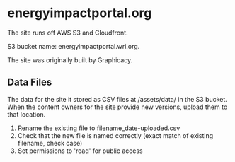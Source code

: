 energyimpactportal.org
======================

The site runs off AWS S3 and Cloudfront.

S3 bucket name: energyimpactportal.wri.org.

The site was originally built by Graphicacy.

Data Files
----------

The data for the site it stored as CSV files at /assets/data/ in the S3 bucket. When the content owners for the site provide new versions, upload them to that location.

1. Rename the existing file to filename_date-uploaded.csv
2. Check that the new file is named correctly (exact match of existing filename, check case)
3. Set permissions to 'read' for public access
